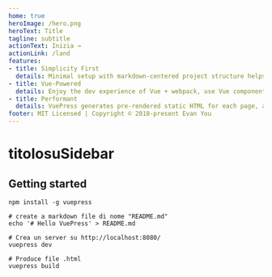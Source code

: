 ```yaml
---
home: true
heroImage: /hero.png
heroText: Title
tagline: subtitle
actionText: Inizia →
actionLink: /land
features:
- title: Simplicity First
  details: Minimal setup with markdown-centered project structure helps you focus on writing.
- title: Vue-Powered
  details: Enjoy the dev experience of Vue + webpack, use Vue components in markdown, and develop custom themes with Vue.
- title: Performant
  details: VuePress generates pre-rendered static HTML for each page, and runs as an SPA once a page is loaded.
footer: MIT Licensed | Copyright © 2018-present Evan You
---
```


# titolosuSidebar

## Getting started

``` 
npm install -g vuepress

# create a markdown file di nome "README.md"
echo '# Hello VuePress' > README.md

# Crea un server su http://localhost:8080/
vuepress dev

# Produce file .html
vuepress build
``` 